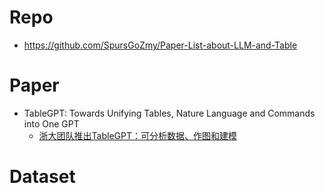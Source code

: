 
# Repo

- https://github.com/SpursGoZmy/Paper-List-about-LLM-and-Table

# Paper

- TableGPT: Towards Unifying Tables, Nature Language and Commands into One GPT
  - [浙大团队推出TableGPT：可分析数据、作图和建模](https://zhuanlan.zhihu.com/p/643198387)

# Dataset
